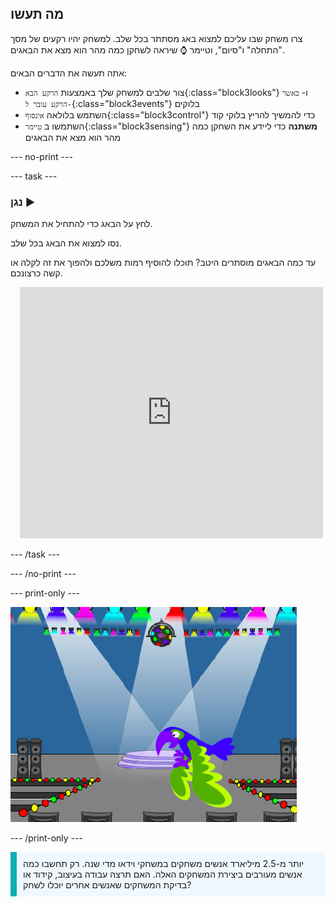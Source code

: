 ## מה תעשו

צרו משחק שבו עליכם למצוא באג מסתתר בכל שלב. למשחק יהיו רקעים של מסך "התחלה" ו"סיום", וטיימר ⌚ שיראה לשחקן כמה מהר הוא מצא את הבאגים.

אתה תעשה את הדברים הבאים:
+ צור שלבים למשחק שלך באמצעות `הרקע הבא`{:class="block3looks"} ו- `כאשר הרקע עובר ל-`{:class="block3events"} בלוקים
+ השתמש בלולאה `אינסוף`{:class="block3control"} כדי להמשיך להריץ בלוקי קוד
+ השתמשו ב `טיימר`{:class="block3sensing"} **משתנה** כדי ליידע את השחקן כמה מהר הוא מצא את הבאגים

--- no-print ---

--- task ---

### נגן ▶️
<div style="display: flex; flex-wrap: wrap">
<div style="flex-basis: 200px; flex-grow: 1">  
לחץ על הבאג כדי להתחיל את המשחק.

נסו למצוא את הבאג בכל שלב.

עד כמה הבאגים מוסתרים היטב? תוכלו להוסיף רמות משלכם ולהפוך את זה לקלה או קשה כרצונכם.

</div>
<div class="scratch-preview" style="margin-left: 15px;">
  <iframe allowtransparency="true" width="485" height="402" src="https://scratch.mit.edu/projects/embed/1156707423/?autostart=false" frameborder="0"></iframe>
</div>
</div>

--- /task ---

--- /no-print ---

--- print-only ---

![הפרויקט שהושלם.](images/showcase_static.png)

--- /print-only ---

<p style="border-left: solid; border-width:10px; border-color: #0faeb0; background-color: aliceblue; padding: 10px;">
יותר מ-2.5 מיליארד אנשים משחקים במשחקי וידאו מדי שנה. רק תחשבו כמה אנשים מעורבים ביצירת המשחקים האלה. האם תרצה עבודה בעיצוב, קידוד או בדיקת המשחקים שאנשים אחרים יוכלו לשחק? 
</p>
